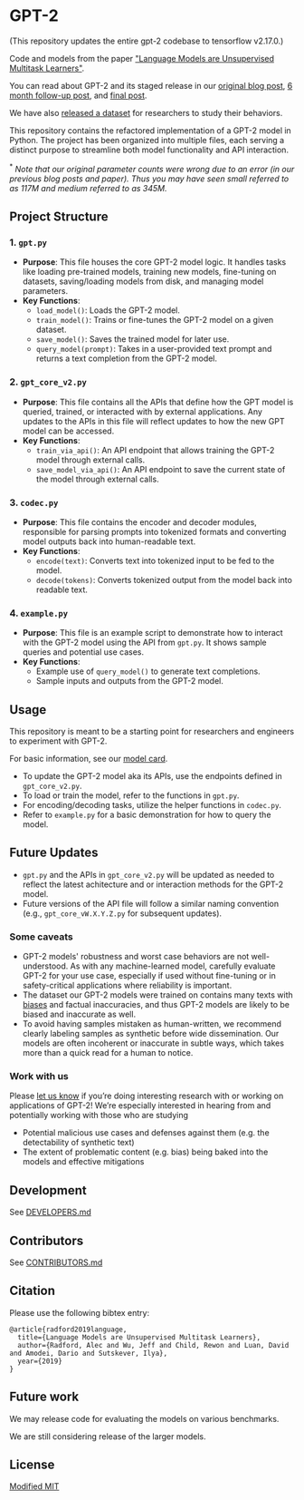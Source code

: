# GPT-2

(This repository updates the entire gpt-2 codebase to tensorflow v2.17.0.)

Code and models from the paper ["Language Models are Unsupervised Multitask Learners"](https://d4mucfpksywv.cloudfront.net/better-language-models/language-models.pdf).

You can read about GPT-2 and its staged release in our [original blog post](https://openai.com/research/better-language-models/), [6 month follow-up post](https://openai.com/blog/gpt-2-6-month-follow-up/), and [final post](https://www.openai.com/blog/gpt-2-1-5b-release/).

We have also [released a dataset](https://github.com/openai/gpt-2-output-dataset) for researchers to study their behaviors.

This repository contains the refactored implementation of a GPT-2 model in Python. The project has been organized into multiple files, each serving a distinct purpose to streamline both model functionality and API interaction.

<sup>*</sup> *Note that our original parameter counts were wrong due to an error (in our previous blog posts and paper).  Thus you may have seen small referred to as 117M and medium referred to as 345M.*

## Project Structure

### 1. `gpt.py`
   - **Purpose**: 
     This file houses the core GPT-2 model logic. It handles tasks like loading pre-trained models, training new models, fine-tuning on datasets, saving/loading models from disk, and managing model parameters.
   - **Key Functions**:
     - `load_model()`: Loads the GPT-2 model.
     - `train_model()`: Trains or fine-tunes the GPT-2 model on a given dataset.
     - `save_model()`: Saves the trained model for later use.
     - `query_model(prompt)`: Takes in a user-provided text prompt and returns a text completion from the GPT-2 model.

### 2. `gpt_core_v2.py`
   - **Purpose**:
     This file contains all the APIs that define how the GPT model is queried, trained, or interacted with by external applications. Any updates to the APIs in this file will reflect updates to how the new GPT model can be accessed.
   - **Key Functions**:
     - `train_via_api()`: An API endpoint that allows training the GPT-2 model through external calls.
     - `save_model_via_api()`: An API endpoint to save the current state of the model through external calls.

### 3. `codec.py`
   - **Purpose**:
     This file contains the encoder and decoder modules, responsible for parsing prompts into tokenized formats and converting model outputs back into human-readable text.
   - **Key Functions**:
     - `encode(text)`: Converts text into tokenized input to be fed to the model.
     - `decode(tokens)`: Converts tokenized output from the model back into readable text.

### 4. `example.py`
   - **Purpose**:
     This file is an example script to demonstrate how to interact with the GPT-2 model using the API from `gpt.py`. It shows sample queries and potential use cases.
   - **Key Functions**:
     - Example use of `query_model()` to generate text completions.
     - Sample inputs and outputs from the GPT-2 model.

## Usage

This repository is meant to be a starting point for researchers and engineers to experiment with GPT-2.

For basic information, see our [model card](./model_card.md).

- To update the GPT-2 model aka its APIs, use the endpoints defined in `gpt_core_v2.py`.
- To load or train the model, refer to the functions in `gpt.py`.
- For encoding/decoding tasks, utilize the helper functions in `codec.py`.
- Refer to `example.py` for a basic demonstration for how to query the model.

## Future Updates

- `gpt.py` and the APIs in `gpt_core_v2.py` will be updated as needed to reflect the latest achitecture and or interaction methods for the GPT-2 model.
- Future versions of the API file will follow a similar naming convention (e.g., `gpt_core_vW.X.Y.Z.py` for subsequent updates).

### Some caveats

- GPT-2 models' robustness and worst case behaviors are not well-understood.  As with any machine-learned model, carefully evaluate GPT-2 for your use case, especially if used without fine-tuning or in safety-critical applications where reliability is important.
- The dataset our GPT-2 models were trained on contains many texts with [biases](https://twitter.com/TomerUllman/status/1101485289720242177) and factual inaccuracies, and thus GPT-2 models are likely to be biased and inaccurate as well.
- To avoid having samples mistaken as human-written, we recommend clearly labeling samples as synthetic before wide dissemination.  Our models are often incoherent or inaccurate in subtle ways, which takes more than a quick read for a human to notice.

### Work with us

Please [let us know](mailto:languagequestions@openai.com) if you’re doing interesting research with or working on applications of GPT-2!  We’re especially interested in hearing from and potentially working with those who are studying
- Potential malicious use cases and defenses against them (e.g. the detectability of synthetic text)
- The extent of problematic content (e.g. bias) being baked into the models and effective mitigations

## Development

See [DEVELOPERS.md](./DEVELOPERS.md)

## Contributors

See [CONTRIBUTORS.md](./CONTRIBUTORS.md)

## Citation

Please use the following bibtex entry:
```
@article{radford2019language,
  title={Language Models are Unsupervised Multitask Learners},
  author={Radford, Alec and Wu, Jeff and Child, Rewon and Luan, David and Amodei, Dario and Sutskever, Ilya},
  year={2019}
}
```

## Future work

We may release code for evaluating the models on various benchmarks.

We are still considering release of the larger models.

## License

[Modified MIT](./LICENSE)
